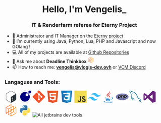 <h1 align="center">Hello, I'm Vengelis_</h1>
<h3 align="center">IT & Renderfarm referee for Eterny Project</h3>

- 🔭 Administrator and IT Manager on the [Eterny project](https://discord.gg/eternyuhc)
- 🌱 I’m currently using Java, Python, Lua, PHP and Javascript and now GOlang !
- 💻 All of my projects are available at [Github Repositories](https://github.com/Vengelis?tab=repositories)
- 💬 Ask me about **Deadline Thinkbox** <img src="https://raw.githubusercontent.com/Vengelis/Vengelis/master/deadline.png" alt="deadline aws" width="20" height="20"/>
- 📫 How to reach me: **vengelis@vlogis-dev.ovh** or [VCM Discord](discord.com/invite/J3dBkf4)

<h3 align="left">Langagues and Tools:</h3>

<p align="left"><img src="https://raw.githubusercontent.com/devicons/devicon/master/icons/bash/bash-original.svg" alt="bash" width="40" height="40"/>
<img src="https://raw.githubusercontent.com/devicons/devicon/master/icons/lua/lua-original.svg" alt="lua" width="40" height="40"/>
<img src="https://raw.githubusercontent.com/devicons/devicon/master/icons/git/git-original.svg" alt="git" width="40" height="40"/>
<img src="https://raw.githubusercontent.com/devicons/devicon/master/icons/html5/html5-original.svg" alt="html5" width="40" height="40"/>
<img src="https://raw.githubusercontent.com/devicons/devicon/master/icons/css3/css3-original.svg" alt="css3" width="40" height="40"/>
<img src="https://raw.githubusercontent.com/devicons/devicon/master/icons/javascript/javascript-original.svg" alt="javascript" width="40" height="40"/>
<img src="https://raw.githubusercontent.com/devicons/devicon/master/icons/tailwindcss/tailwindcss-plain.svg" alt="tailwindcss" width="40" height="40"/>
<img src="https://raw.githubusercontent.com/devicons/devicon/master/icons/java/java-original.svg" alt="java" width="40" height="40"/>
<img src="https://raw.githubusercontent.com/devicons/devicon/master/icons/php/php-original.svg" alt="php8" width="40" height="40"/>
<img src="https://raw.githubusercontent.com/devicons/devicon/master/icons/mysql/mysql-original.svg" alt="mysql" width="40" height="40"/>
<img src="https://raw.githubusercontent.com/devicons/devicon/master/icons/visualstudio/visualstudio-plain.svg" alt="visualbasic" width="40" height="40"/>
<img src="https://raw.githubusercontent.com/Vengelis/Vengelis/master/deadline.png" alt="deadline aws" width="40" height="40"/>
<img src="https://raw.githubusercontent.com/devicons/devicon/master/icons/python/python-original.svg" alt="python" width="40" height="40"/>
<img src="https://plugins.jetbrains.com/assets/icons/jetbrains.png" alt="All jetbrains dev tools" width="40" height="40"/></p>
